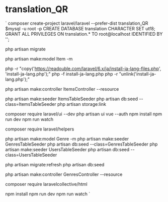 # translation_QR

`
composer create-project laravel/laravel --prefer-dist translation_QR
$mysql -u root -p
CREATE DATABASE translation CHARACTER SET utf8;
GRANT ALL PRIVILEGES ON translation.* TO root@localhost IDENTIFIED BY '';

php artisan migrate


php artisan make:model Item -m

php -r "copy('https://readouble.com/laravel/6.x/ja/install-ja-lang-files.php', 'install-ja-lang.php');"
php -f install-ja-lang.php
php -r "unlink('install-ja-lang.php');"


php artisan make:controller ItemsController --resource

php artisan make:seeder ItemsTableSeeder
php artisan db:seed --class=ItemsTableSeeder
php artisan storage:link


composer require laravel/ui --dev
php artisan ui vue --auth
npm install
npm run dev
npm run watch


composer require laravel/helpers


php artisan make:model Genre -m
php artisan make:seeder GenresTableSeeder
php artisan db:seed --class=GenresTableSeeder
php artisan make:seeder UsersTableSeeder
php artisan db:seed --class=UsersTableSeeder

php artisan migrate:refresh
php artisan db:seed


php artisan make:controller GenresController --resource


composer require laravelcollective/html

npm install
npm run dev
npm run watch
`